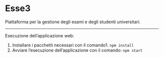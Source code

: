 # Esse3
Piattaforma per la gestione degli esami e degli studenti universitari.
***
Esecuzione dell’applicazione web:
1. Installare i pacchetti necessari con il comando1. `npm install`
2. Avviare l’esecuzione dell’applicazione con il comando: `npm start`
